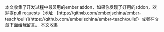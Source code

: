 本文收集了开发过程中最常用的ember addon，如果你发现了好用的addon，欢迎提pull  requests（地址：[https://github.com/emberjschina/ember-teach/pulls](https://github.com/emberjschina/ember-teach/pulls)）或者在文章下面给我留言。 本文收集
